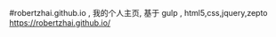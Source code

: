 #robertzhai.github.io , 我的个人主页, 基于 gulp , html5,css,jquery,zepto
<a href="https://robertzhai.github.io/"> https://robertzhai.github.io/ </a>
